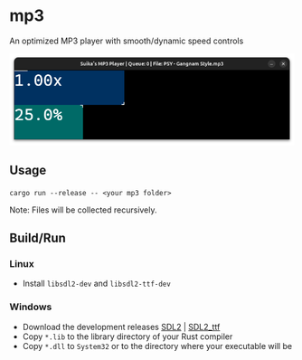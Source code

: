 # mp3
An optimized MP3 player with smooth/dynamic speed controls

![thumbnail](https://github.com/Suikaaah/mp3/blob/main/thumbnail.png)

## Usage
`cargo run --release -- <your mp3 folder>`

Note: Files will be collected recursively.

## Build/Run
### Linux
- Install `libsdl2-dev` and `libsdl2-ttf-dev`

### Windows
- Download the development releases [SDL2](https://github.com/libsdl-org/SDL/releases/tag/release-2.32.8) | [SDL2_ttf](https://github.com/libsdl-org/SDL_ttf/releases/tag/release-2.24.0)
- Copy `*.lib` to the library directory of your Rust compiler
- Copy `*.dll` to `System32` or to the directory where your executable will be

